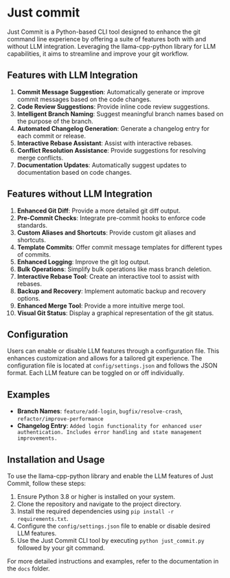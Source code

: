 # Just commit

Just Commit is a Python-based CLI tool designed to enhance the git command line experience by offering a suite of features both with and without LLM integration. Leveraging the llama-cpp-python library for LLM capabilities, it aims to streamline and improve your git workflow.

## Features with LLM Integration

1. **Commit Message Suggestion**: Automatically generate or improve commit messages based on the code changes.
2. **Code Review Suggestions**: Provide inline code review suggestions.
3. **Intelligent Branch Naming**: Suggest meaningful branch names based on the purpose of the branch.
4. **Automated Changelog Generation**: Generate a changelog entry for each commit or release.
5. **Interactive Rebase Assistant**: Assist with interactive rebases.
6. **Conflict Resolution Assistance**: Provide suggestions for resolving merge conflicts.
7. **Documentation Updates**: Automatically suggest updates to documentation based on code changes.

## Features without LLM Integration

1. **Enhanced Git Diff**: Provide a more detailed git diff output.
2. **Pre-Commit Checks**: Integrate pre-commit hooks to enforce code standards.
3. **Custom Aliases and Shortcuts**: Provide custom git aliases and shortcuts.
4. **Template Commits**: Offer commit message templates for different types of commits.
5. **Enhanced Logging**: Improve the git log output.
6. **Bulk Operations**: Simplify bulk operations like mass branch deletion.
7. **Interactive Rebase Tool**: Create an interactive tool to assist with rebases.
8. **Backup and Recovery**: Implement automatic backup and recovery options.
9. **Enhanced Merge Tool**: Provide a more intuitive merge tool.
10. **Visual Git Status**: Display a graphical representation of the git status.

## Configuration

Users can enable or disable LLM features through a configuration file. This enhances customization and allows for a tailored git experience. The configuration file is located at `config/settings.json` and follows the JSON format. Each LLM feature can be toggled on or off individually.

## Examples

- **Branch Names**: `feature/add-login`, `bugfix/resolve-crash`, `refactor/improve-performance`
- **Changelog Entry**: `Added login functionality for enhanced user authentication. Includes error handling and state management improvements.`

## Installation and Usage

To use the llama-cpp-python library and enable the LLM features of Just Commit, follow these steps:

1. Ensure Python 3.8 or higher is installed on your system.
2. Clone the repository and navigate to the project directory.
3. Install the required dependencies using `pip install -r requirements.txt`.
4. Configure the `config/settings.json` file to enable or disable desired LLM features.
5. Use the Just Commit CLI tool by executing `python just_commit.py` followed by your git command.

For more detailed instructions and examples, refer to the documentation in the `docs` folder.
